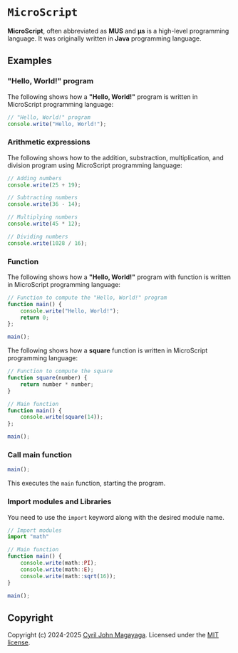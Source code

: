 # `MicroScript`

**MicroScript**, often abbreviated as **MUS** and **μs** is a high-level programming language. It was originally written in **Java** programming language.

## Examples

### "Hello, World!" program

The following shows how a **"Hello, World!"** program is written in MicroScript programming language:

```js
// "Hello, World!" program
console.write("Hello, World!");
```

### Arithmetic expressions

The following shows how to the addition, substraction, multiplication, and division program using MicroScript programming language:

```js
// Adding numbers
console.write(25 + 19);

// Subtracting numbers
console.write(36 - 14);

// Multiplying numbers
console.write(45 * 12);

// Dividing numbers
console.write(1028 / 16);
```

### Function

The following shows how a **"Hello, World!"** program with function is written in MicroScript programming language:

```js
// Function to compute the "Hello, World!" program
function main() {
    console.write("Hello, World!");
    return 0;
};

main();
```

The following shows how a **square** function is written in MicroScript programming language:

```js
// Function to compute the square
function square(number) {
    return number * number;
}

// Main function
function main() {
    console.write(square(14));
};

main();
```

### Call main function

```js
main();
```

This executes the `main` function, starting the program.

### Import modules and Libraries

You need to use the `import` keyword along with the desired module name.

```ts
// Import modules
import "math"

// Main function
function main() {
    console.write(math::PI);
    console.write(math::E);
    console.write(math::sqrt(16));
}

main();
```

## Copyright

Copyright (c) 2024-2025 [Cyril John Magayaga](https://github.com/magayaga). Licensed under the [MIT license](LICENSE).
